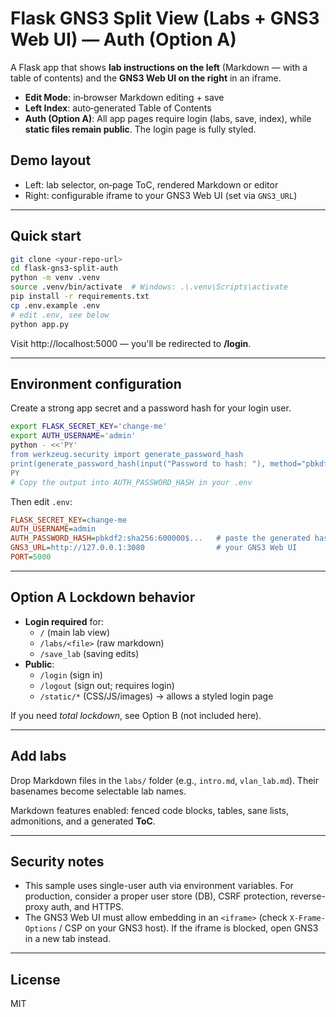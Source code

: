 # Flask GNS3 Split View (Labs + GNS3 Web UI) — Auth (Option A)

A Flask app that shows **lab instructions on the left** (Markdown — with a table of contents) and the **GNS3 Web UI on the right** in an iframe.
- **Edit Mode**: in‑browser Markdown editing + save
- **Left Index**: auto‑generated Table of Contents
- **Auth (Option A)**: All app pages require login (labs, save, index), while **static files remain public**. The login page is fully styled.

## Demo layout
- Left: lab selector, on‑page ToC, rendered Markdown or editor
- Right: configurable iframe to your GNS3 Web UI (set via `GNS3_URL`)

---

## Quick start

```bash
git clone <your-repo-url>
cd flask-gns3-split-auth
python -m venv .venv
source .venv/bin/activate  # Windows: .\.venv\Scripts\activate
pip install -r requirements.txt
cp .env.example .env
# edit .env, see below
python app.py
```

Visit http://localhost:5000 — you'll be redirected to **/login**.

---

## Environment configuration

Create a strong app secret and a password hash for your login user.

```bash
export FLASK_SECRET_KEY='change-me'
export AUTH_USERNAME='admin'
python - <<'PY'
from werkzeug.security import generate_password_hash
print(generate_password_hash(input("Password to hash: "), method="pbkdf2:sha256", salt_length=16))
PY
# Copy the output into AUTH_PASSWORD_HASH in your .env
```

Then edit `.env`:

```ini
FLASK_SECRET_KEY=change-me
AUTH_USERNAME=admin
AUTH_PASSWORD_HASH=pbkdf2:sha256:600000$...   # paste the generated hash
GNS3_URL=http://127.0.0.1:3080                # your GNS3 Web UI
PORT=5000
```

---

## Option A Lockdown behavior

- **Login required** for:
  - `/` (main lab view)
  - `/labs/<file>` (raw markdown)
  - `/save_lab` (saving edits)
- **Public**:
  - `/login` (sign in)
  - `/logout` (sign out; requires login)
  - `/static/*` (CSS/JS/images) → allows a styled login page

If you need *total lockdown*, see Option B (not included here).

---

## Add labs

Drop Markdown files in the `labs/` folder (e.g., `intro.md`, `vlan_lab.md`). Their basenames become selectable lab names.

Markdown features enabled: fenced code blocks, tables, sane lists, admonitions, and a generated **ToC**.

---

## Security notes

- This sample uses single-user auth via environment variables. For production, consider a proper user store (DB), CSRF protection, reverse-proxy auth, and HTTPS.
- The GNS3 Web UI must allow embedding in an `<iframe>` (check `X-Frame-Options` / CSP on your GNS3 host). If the iframe is blocked, open GNS3 in a new tab instead.

---

## License

MIT

